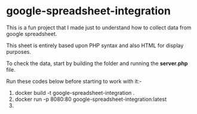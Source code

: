 # google-spreadsheet-integration

This is a fun project that I made just to understand how to collect data from google spreadsheet. 

This sheet is entirely based upon PHP syntax and also HTML for display purposes. 

To check the data, start by building the folder and running the **server.php** file.

Run these codes below before starting to work with it:-
1) docker build -t google-spreadsheet-integration .
2) docker run -p 8080:80 google-spreadsheet-integration:latest
3) 
